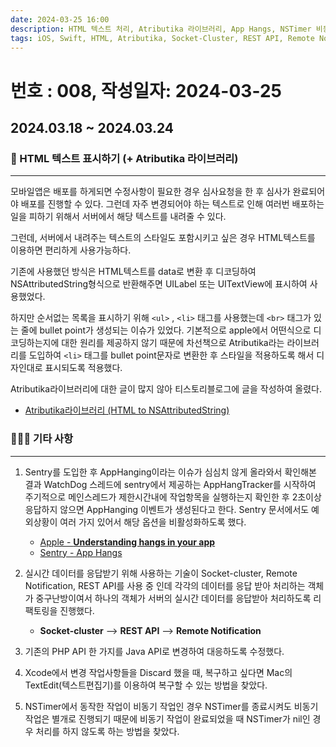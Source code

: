 ```yaml
---
date: 2024-03-25 16:00
description: HTML 텍스트 처리, Atributika 라이브러리, App Hangs, NSTimer 비동기 작업 처리, Xcode Discard 복구
tags: iOS, Swift, HTML, Atributika, Socket-Cluster, REST API, Remote Notificaiton, Sentry, NSAttributedString, Timer
---
```

# 번호 : 008, 작성일자: 2024-03-25

## 2024.03.18 ~ 2024.03.24
### 📱 HTML 텍스트 표시하기 (+ Atributika 라이브러리)
---

모바일앱은 배포를 하게되면 수정사항이 필요한 경우 심사요청을 한 후 심사가 완료되어야 배포를 진행할 수 있다. 그런데 자주 변경되어야 하는 텍스트로 인해 여러번 배포하는 일을 피하기 위해서 서버에서 해당 텍스트를 내려줄 수 있다.

그런데, 서버에서 내려주는 텍스트의 스타일도 포함시키고 싶은 경우 HTML텍스트를 이용하면 편리하게 사용가능하다. 

기존에 사용했던 방식은 HTML텍스트를 data로 변환 후 디코딩하여 NSAttributedString형식으로 반환해주면 UILabel 또는 UITextView에 표시하여 사용했었다.

하지만 순서없는 목록을 표시하기 위해 `<ul>` , `<li>` 태그를 사용했는데 `<br>` 태그가 있는 줄에 bullet point가 생성되는 이슈가 있었다. 기본적으로 apple에서 어떤식으로 디코딩하는지에 대한 원리를 제공하지 않기 때문에 차선책으로 Atributika라는 라이브러리를 도입하여 `<li>` 태그를 bullet point문자로 변환한 후 스타일을 적용하도록 해서 디자인대로 표시되도록 적용했다.

Atributika라이브러리에 대한 글이 많지 않아 티스토리블로그에 글을 작성하여 올렸다.

- [Atributika라이브러리 (HTML to NSAttributedString)](https://sookim-1.tistory.com/2)

### 🙋🏻‍♂️ 기타 사항
---

1. Sentry를 도입한 후 AppHanging이라는 이슈가 심심치 않게 올라와서 확인해본 결과 WatchDog 스레드에 sentry에서 제공하는 AppHangTracker를 시작하여 주기적으로 메인스레드가 제한시간내에 작업항목을 실행하는지 확인한 후 2초이상 응답하지 않으면 AppHanging 이벤트가 생성된다고 한다. Sentry 문서에서도 예외상황이 여러 가지 있어서 해당 옵션을 비활성화하도록 했다.
    - [Apple - **Understanding hangs in your app**](https://developer.apple.com/documentation/xcode/understanding-hangs-in-your-app)
    - [Sentry - App Hangs](https://docs.sentry.io/platforms/apple/configuration/app-hangs/)
  

2. 실시간 데이터를 응답받기 위해 사용하는 기술이 Socket-cluster, Remote Notification, REST API를 사용 중 인데 각각의 데이터를 응답 받아 처리하는 객체가 중구난방이여서 하나의 객체가 서버의 실시간 데이터를 응답받아 처리하도록 리팩토링을 진행했다.
    - **Socket-cluster** ——> **REST API** ——> **Remote Notification**

3. 기존의 PHP API 한 가지를 Java API로 변경하여 대응하도록 수정했다.
   
4. Xcode에서 변경 작업사항들을 Discard 했을 때, 복구하고 싶다면 Mac의 TextEdit(텍스트편집기)를 이용하여 복구할 수 있는 방법을 찾았다.
   
5. NSTimer에서 동작한 작업이 비동기 작업인 경우 NSTimer를 종료시켜도 비동기 작업은 별개로 진행되기 때문에 비동기 작업이 완료되었을 때 NSTimer가 nil인 경우 처리를 하지 않도록 하는 방법을 찾았다.
